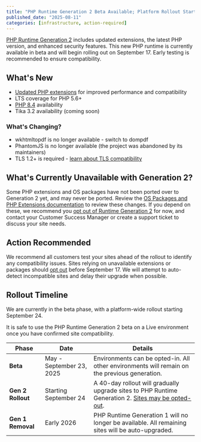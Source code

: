 ```yaml
---
title: "PHP Runtime Generation 2 Beta Available; Platform Rollout Starting September 24 [update - new date]"
published_date: "2025-08-11"
categories: [infrastructure, action-required]
---
```


[PHP Runtime Generation 2](/php-runtime-generation-2) includes updated extensions, the latest PHP version, and enhanced security features. This new PHP runtime is currently available in beta and will begin rolling out on September 17. Early testing is recommended to ensure compatibility.

## What's New

- [Updated PHP extensions](/php-runtime-generation-2#php-extensions) for improved performance and compatibility
- LTS coverage for PHP 5.6+  
- [PHP 8.4](/release-notes/2025/07/php-84-now-available) availability
- Tika 3.2 availability (coming soon)

### What's Changing?

- wkhtmltopdf is no longer available - switch to dompdf
- PhantomJS is no longer available (the project was abandoned by its maintainers)
- TLS 1.2+ is required - [learn about TLS compatibility](/tls-compatibility#pantheon-platform-tls-compatibility)

## What's Currently Unavailable with Generation 2?

Some PHP extensions and OS packages have not been ported over to Generation 2 yet, and may never be ported. Review the [OS Packages and PHP Extensions documentation](/php-runtime-generation-2#os-packages) to review these changes. If you depend on these, we recommend you [opt out of Runtime Generation 2](/php-runtime-generation-2#q-how-do-i-opt-out-of-the-upcoming-platform-rollout) for now, and contact your Customer Success Manager or create a support ticket to discuss your site needs.

## Action Recommended

We recommend all customers test your sites ahead of the rollout to identify any compatibility issues. Sites relying on unavailable extensions or packages should [opt out](/php-runtime-generation-2#q-how-do-i-opt-out-of-the-upcoming-platform-rollout) before September 17. We will attempt to auto-detect incompatible sites and delay their upgrade when possible.

## Rollout Timeline

We are currently in the beta phase, with a platform-wide rollout starting September 24. 

It is safe to use the PHP Runtime Generation 2 beta on a Live environment once you have confirmed site compatibility.

| Phase | Date | Details |
|-----------|------------------|--------------|
| **Beta** | May - September 23, 2025 | Environments can be opted-in. All other environments will remain on the previous generation. |
| **Gen 2 Rollout** | Starting September 24 | A 40-day rollout will gradually upgrade sites to PHP Runtime Generation 2. [Sites may be opted-out](/php-runtime-generation-2#q-how-do-i-opt-out-of-the-upcoming-platform-rollout). |
| **Gen 1 Removal** | Early 2026 | PHP Runtime Generation 1 will no longer be available. All remaining sites will be auto-upgraded. |

